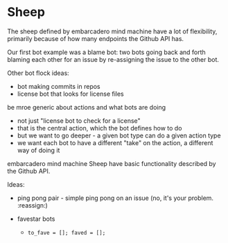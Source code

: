 # Sheep

The sheep defined by embarcadero mind machine have a lot of flexibility, 
primarily because of how many endpoints the Github API has.

Our first bot example was a blame bot: two bots going back and forth 
blaming each other for an issue by re-assigning the issue to the other bot.

Other bot flock ideas:

* bot making commits in repos
* license bot that looks for license files

be mroe generic about actions and what bots are doing

* not just "license bot to check for a license"
* that is the central action, which the bot defines how to do
* but we want to go deeper - a given bot type can do a given action type
* we want each bot to have a different "take" on the action, a different way of doing it


embarcadero mind machine Sheep have basic functionality described by the Github API.

Ideas:

* ping pong pair - simple ping pong on an issue (no, it's your problem. :reassign:)

* favestar bots
    - `to_fave = []; faved = [];`


